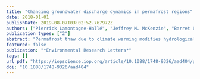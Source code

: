 ```yaml
---
title: "Changing groundwater discharge dynamics in permafrost regions"
date: 2018-01-01
publishDate: 2019-08-07T03:02:52.767972Z
authors: ["Pierrick Lamontagne-Hallé", "Jeffrey M. McKenzie", "Barret L. Kurylyk", "Samuel C. Zipper"]
publication_types: ["2"]
abstract: "Permafrost thaw due to climate warming modifies hydrological processes by increasing hydrological connectivity between aquifers and surface water bodies and increasing groundwater storage. While previous studies have documented arctic river baseflow increases and changing wetland and lake distributions, the hydrogeological processes leading to these changes remain poorly understood. This study uses a coupled heat and groundwater flow numerical model with dynamic freezing and thawing processes and an improved set of boundary conditions to simulate the impacts of climate warming on permafrost distribution and groundwater discharge to surface water bodies. We show a spatial shift in groundwater discharge from upslope to downslope and a temporal shift with increasing groundwater discharge during the winter season due to the formation of a lateral supra-permafrost talik underlying the active layer. These insights into changing patterns of groundwater discharge help explain observed changes in arctic baseflow and wetland patterns and are important for northern water resources and ecosystem management."
featured: false
publication: "*Environmental Research Letters*"
tags: []
url_pdf: "https://iopscience.iop.org/article/10.1088/1748-9326/aad404/pdf"
doi: "10.1088/1748-9326/aad404"
---
```



